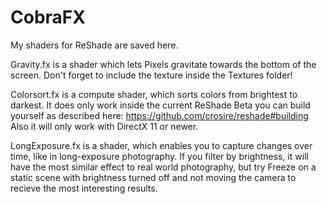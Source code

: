 # CobraFX
My shaders for ReShade are saved here.

Gravity.fx is a shader which lets Pixels gravitate towards the bottom of the screen.
Don't forget to include the texture inside the Textures folder!

Colorsort.fx is a compute shader, which sorts colors from brightest to darkest.
It does only work inside the current ReShade Beta you can build yourself as described here: https://github.com/crosire/reshade#building
Also it will only work with DirectX 11 or newer.

LongExposure.fx is a shader, which enables you to capture changes over time, like in long-exposure photography. If you filter by brightness, it will have the most similar effect to real world photography, but try Freeze on a static scene with brightness turned off and not moving the camera to recieve the most interesting results.
